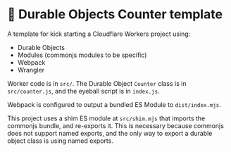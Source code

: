 # 👷 Durable Objects Counter template

A template for kick starting a Cloudflare Workers project using:

- Durable Objects
- Modules (commonjs modules to be specific)
- Webpack
- Wrangler

Worker code is in `src/`. The Durable Object `Counter` class is in `src/counter.js`, and the eyeball script is in `index.js`.

Webpack is configured to output a bundled ES Module to `dist/index.mjs`.

This project uses a shim ES module at `src/shim.mjs` that imports the commonjs bundle, and re-exports it. This is necessary because commonjs does not support named exports, and the only way to export a durable object class is using named exports.
